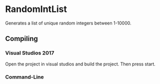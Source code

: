 # RandomIntList
 Generates a list of unique random integers between 1-10000.

## Compiling
### Visual Studios 2017
 Open the project in visual studios and build the project. Then press start.

### Command-Line